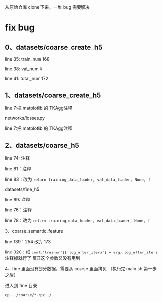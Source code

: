 从原始仓库 clone 下来，一堆 bug 需要解决


# fix bug

## 0、datasets/coarse_create_h5

line 35: train_num 168

line 38: val_num 4

line 41: total_num 172

## 1、datasets/coarse_create_h5
line 7:把 matplotlib 的 TKAgg注释

networks/losses.py

line 7:把 matplotlib 的 TKAgg注释


## 2、datasets/coarse_h5
line 74: 注释

line 81：注释

line 83：改为 `return training_data_loader, val_data_loader, None, f`

datasets/fine_h5

line 69: 注释

line 76：注释

line 78：改为 `return training_data_loader, val_data_loader, None, f`


3、coarse_semantic_feature

line 139：254 改为 173

line 326：把 `conf['trainer']['log_after_iters'] = args.log_after_iters` 注释掉就行了
反正这个参数又没有用到


4、fine 里面没有划分数据，需要从 coarse 里面拷贝
（执行完 main.sh 第一步之后）

进入到 fine 目录

`cp ../coarse/*.npz ./`
